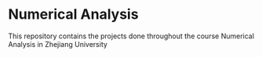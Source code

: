 # Numerical Analysis

This repository contains the projects done throughout the course Numerical Analysis in Zhejiang University